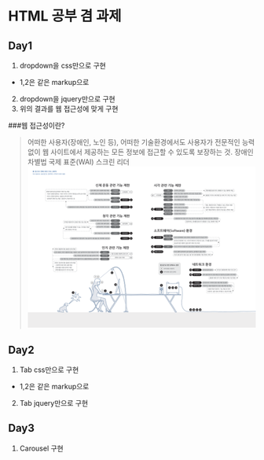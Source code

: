 # HTML 공부 겸 과제

## Day1

1. dropdown을 css만으로 구현
  * 1,2은 같은 markup으로
2. dropdown을 jquery만으로 구현
3. 위의 결과를 웹 접근성에 맞게 구현


###웹 접근성이란?
> 어떠한 사용자(장애인, 노인 등), 어떠한 기술환경에서도 사용자가 전문적인 능력 없이 웹 사이트에서 제공하는 모든 정보에 접근할 수 있도록 보장하는 것.
> 장애인 차별법
> 국제 표준(WAI)
> 스크린 리더
> ![장애환경 인포그래픽](public/img/sad_environment.png)


## Day2

1. Tab css만으로 구현
  * 1,2은 같은 markup으로
2. Tab jquery만으로 구현


## Day3

1. Carousel 구현



